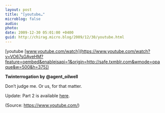 ```yaml
---
layout: post
title: "[youtube…"
microblog: false
audio: 
photo: 
date: 2009-12-30 05:01:00 +0400
guid: http://chirag.micro.blog/2009/12/30/youtube.html
---
```

<p>[youtube <a href="https://www.youtube.com/watch?v=VO67sGAyeHM?feature=oembed&amp;enablejsapi=1&amp;origin=http://safe.txmblr.com&amp;wmode=opaque&amp;w=500&amp;h=375%5D" target="_blank">[www.youtube.com/watch](https://www.youtube.com/watch?v=VO67sGAyeHM?feature=oembed&amp;enablejsapi=1&amp;origin=http://safe.txmblr.com&amp;wmode=opaque&amp;w=500&amp;h=375])</a></p>
<p><strong>Twinterrogation by @agent_oilwell</strong></p>
<p>Don’t judge me. Or us, for that matter.</p>
<p>Update: Part 2 is available <a href="http://www.youtube.com/watch?v=3kNjGy1FZic" target="_blank">here</a>.</p>
<p>(Source: <a href="https://www.youtube.com/" target="_blank">https://www.youtube.com/</a>)</p>
